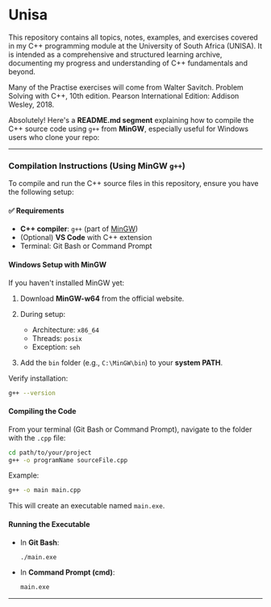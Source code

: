 # Unisa
This repository contains all topics, notes, examples, and exercises covered in my C++ programming module at the University of South Africa (UNISA). It is intended as a comprehensive and structured learning archive, documenting my progress and understanding of C++ fundamentals and beyond.

Many of the Practise exercises will come from Walter Savitch. Problem Solving with C++, 10th edition. Pearson International Edition: Addison Wesley, 2018.

Absolutely! Here's a **README.md segment** explaining how to compile the C++ source code using `g++` from **MinGW**, especially useful for Windows users who clone your repo:

---
### Compilation Instructions (Using MinGW `g++`)

To compile and run the C++ source files in this repository, ensure you have the following setup:

#### ✅ Requirements
* **C++ compiler**: `g++` (part of [MinGW](https://www.mingw-w64.org/))
* (Optional) **VS Code** with C++ extension
* Terminal: Git Bash or Command Prompt

#### Windows Setup with MinGW
If you haven't installed MinGW yet:

1. Download **MinGW-w64** from the official website.
2. During setup:

   * Architecture: `x86_64`
   * Threads: `posix`
   * Exception: `seh`
3. Add the `bin` folder (e.g., `C:\MinGW\bin`) to your **system PATH**.

Verify installation:

```bash
g++ --version
```

#### Compiling the Code
From your terminal (Git Bash or Command Prompt), navigate to the folder with the `.cpp` file:

```bash
cd path/to/your/project
g++ -o programName sourceFile.cpp
```

Example:

```bash
g++ -o main main.cpp
```

This will create an executable named `main.exe`.

#### Running the Executable
* In **Git Bash**:

  ```bash
  ./main.exe
  ```
  
* In **Command Prompt (cmd)**:

  ```cmd
  main.exe
  ```
---

